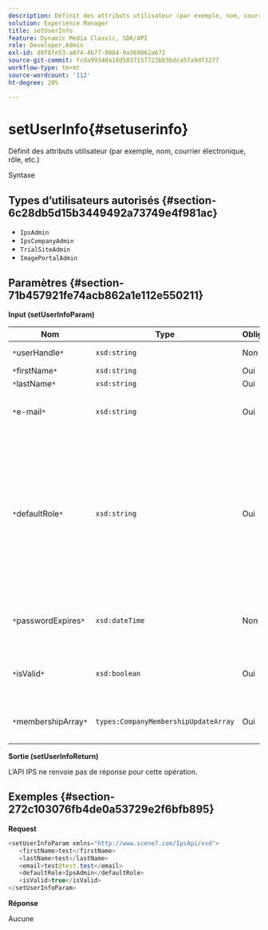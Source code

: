 ```yaml
---
description: Définit des attributs utilisateur (par exemple, nom, courrier électronique, rôle, etc.)
solution: Experience Manager
title: setUserInfo
feature: Dynamic Media Classic, SDK/API
role: Developer,Admin
exl-id: d8f8fe53-a874-4b77-9084-9a369862a672
source-git-commit: fcda99340a18d5037157723bb3bdca5fa9df3277
workflow-type: tm+mt
source-wordcount: '112'
ht-degree: 20%

---
```


# setUserInfo{#setuserinfo}

Définit des attributs utilisateur (par exemple, nom, courrier électronique, rôle, etc.)

Syntaxe

## Types d’utilisateurs autorisés {#section-6c28db5d15b3449492a73749e4f981ac}

* `IpsAdmin`
* `IpsCompanyAdmin`
* `TrialSiteAdmin`
* `ImagePortalAdmin`

## Paramètres {#section-71b457921fe74acb862a1e112e550211}

**Input (setUserInfoParam)**

| Nom | Type | Obligatoire | Description |
|---|---|---|---|
| `*`userHandle`*` | `xsd:string` | Non | Identifiant utilisateur. |
| `*`firstName`*` | `xsd:string` | Oui | Prénom. |
| `*`lastName`*` | `xsd:string` | Oui | Nom. |
| `*`e-mail`*` | `xsd:string` | Oui | Adresse électronique de l’utilisateur. |
| `*`defaultRole`*` | `xsd:string` | Oui | Définit le rôle d’un utilisateur dans chaque société à laquelle il appartient. Notez toutefois que le rôle `IpsAdmin` remplace d’autres paramètres par entreprise. |
| `*`passwordExpires`*` | `xsd:dateTime` | Non | Définissez la date d’expiration du mot de passe. |
| `*`isValid`*` | `xsd:boolean` | Oui | Détermine si l’utilisateur est un utilisateur IPS valide. |
| `*`membershipArray`*` | `types:CompanyMembershipUpdateArray` | Oui | Un tableau de gestionnaires de société. |

**Sortie (setUserInfoReturn)**

L’API IPS ne renvoie pas de réponse pour cette opération.

## Exemples {#section-272c103076fb4de0a53729e2f6bfb895}

**Request**

```java
<setUserInfoParam xmlns="http://www.scene7.com/IpsApi/xsd">
   <firstName>test</firstName>
   <lastName>test</lastName>
   <email>test@test.test</email>
   <defaultRole>IpsAdmin</defaultRole>
   <isValid>true</isValid>
</setUserInfoParam>
```

**Réponse**

Aucune
